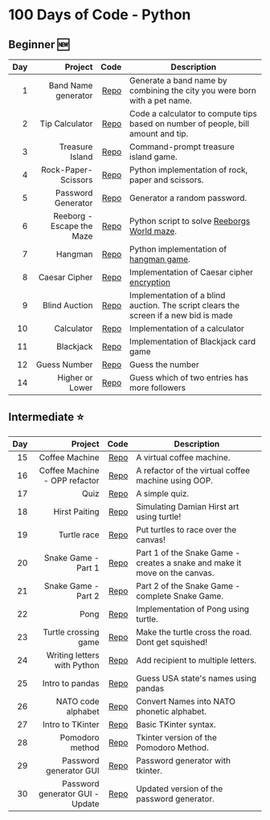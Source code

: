 # 100 Days of Code - Python

## Beginner :new:
| Day |                       Project |                                             Code | Description                                                                               |
|----:|------------------------------:|-------------------------------------------------:|-------------------------------------------------------------------------------------------|
|   1 |           Band Name generator |  [Repo](Beginner/01_band_name_generator/main.py) | Generate a band name by combining the city you were born with a pet name.                 |
|   2 |                Tip Calculator |       [Repo](Beginner/02_tip_calculator/main.py) | Code a calculator to compute tips based on number of people, bill amount and tip.         |
|   3 |               Treasure Island |      [Repo](Beginner/03_treasure_island/main.py) | Command-prompt treasure island game.                                                      |
|   4 |           Rock-Paper-Scissors |  [Repo](Beginner/04_rock_paper_scissors/main.py) | Python implementation of rock, paper and scissors.                                        |
|   5 |            Password Generator |   [Repo](Beginner/05_password_generator/main.py) | Generator a random password.                                                              |
|   6 |     Reeborg - Escape the Maze |    [Repo](Beginner/06_escaping_the_maze/main.py) | Python script to solve [Reeborgs World maze](https://reeborg.ca/reeborg.html).            |
|   7 |                       Hangman |              [Repo](Beginner/07_hangman/main.py) | Python implementation of [hangman game](https://en.wikipedia.org/wiki/Hangman_(game)).    |
|   8 |                 Caesar Cipher |        [Repo](Beginner/08_caesar_cipher/main.py) | Implementation of Caesar cipher [encryption](https://en.wikipedia.org/wiki/Caesar_cipher) |
|   9 |                 Blind Auction |        [Repo](Beginner/09_blind_auction/main.py) | Implementation of a blind auction. The script clears the screen if a new bid is made      |
|  10 |                    Calculator |           [Repo](Beginner/10_calculator/main.py) | Implementation of a calculator                                                            |
|  11 |                     Blackjack |            [Repo](Beginner/11_blackjack/main.py) | Implementation of Blackjack card game                                                     |
|  12 |                  Guess Number |          [Repo](Beginner/12_guessnumber/main.py) | Guess the number                                                                          |
|  14 |               Higher or Lower |          [Repo](Beginner/14_higherlower/main.py) | Guess which of two entries has more followers                                             |


## Intermediate :star:
| Day |                         Project |                                                                   Code | Description                                                                |
|----:|--------------------------------:|-----------------------------------------------------------------------:|----------------------------------------------------------------------------|
|  15 |                  Coffee Machine |                          [Repo](Intermediate/15_coffeemachine/main.py) | A virtual coffee machine.                                                  |
|  16 |   Coffee Machine - OPP refactor |                                    [Repo](Intermediate/16_OOP/main.py) | A refactor of the virtual coffee machine using OOP.                        |
|  17 |                            Quiz |                                  [Repo](Intermediate/17_quizz/main.py) | A simple quiz.                                                             |
|  18 |                   Hirst Paiting |                         [Repo](Intermediate/18_hirst_painting/main.py) | Simulating Damian Hirst art using turtle!                                  |
|  19 |                     Turtle race |                             [Repo](Intermediate/19_turtlerace/main.py) | Put turtles to race over the canvas!                                       |
|  20 |             Snake Game - Part 1 |                             [Repo](Intermediate/20_snake_game/main.py) | Part 1 of the Snake Game - creates a snake and make it move on the canvas. |
|  21 |             Snake Game - Part 2 |                       [Repo](Intermediate/21_snake_game_part2/main.py) | Part 2 of the Snake Game - complete Snake Game.                            |
|  22 |                            Pong |                                   [Repo](Intermediate/22_pong/main.py) | Implementation of Pong using turtle.                                       |
|  23 |            Turtle crossing game |                         [Repo](Intermediate/23_turtlecrossing/main.py) | Make the turtle cross the road. Dont get squished!                         |
|  24 |     Writing letters with Python |                            [Repo](Intermediate/24_files_paths/main.py) | Add recipient to multiple letters.                                         |
|  25 |                 Intro to pandas |            [Repo](Intermediate/25_pandas/us-states-game-start/main.py) | Guess USA state's names using pandas                                       |
|  26 |              NATO code alphabet |                                   [Repo](Intermediate/26_nato/main.py) | Convert Names into NATO phonetic alphabet.                                 |
|  27 |                Intro to TKinter |                                [Repo](Intermediate/27_tkinter/main.py) | Basic TKinter syntax.                                                      |
|  28 |                 Pomodoro method |                               [Repo](Intermediate/28_pomodoro/main.py) | Tkinter version of the Pomodoro Method.                                    |
|  29 |          Password generator GUI |                     [Repo](Intermediate/29_password_generator/main.py) | Password generator with tkinter.                                           |
|  30 | Password generator GUI - Update | [Repo](Intermediate/30_handling_errors/password_generator_fix/main.py) | Updated version of the password generator.                                 |